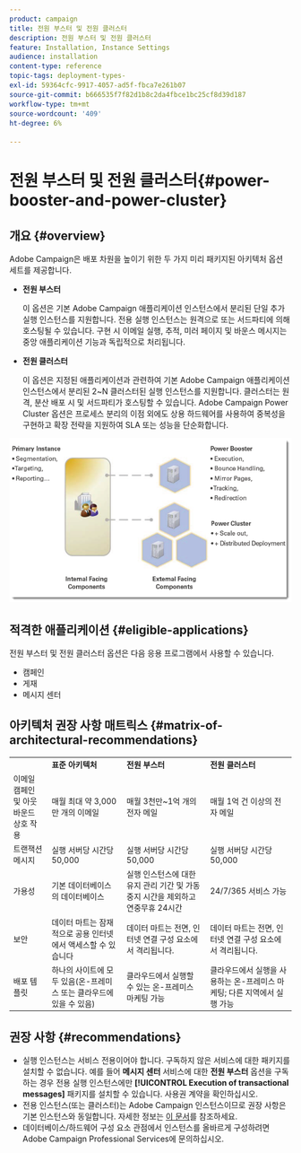 ```yaml
---
product: campaign
title: 전원 부스터 및 전원 클러스터
description: 전원 부스터 및 전원 클러스터
feature: Installation, Instance Settings
audience: installation
content-type: reference
topic-tags: deployment-types-
exl-id: 59364cfc-9917-4057-ad5f-fbca7e261b07
source-git-commit: b666535f7f82d1b8c2da4fbce1bc25cf8d39d187
workflow-type: tm+mt
source-wordcount: '409'
ht-degree: 6%

---
```


# 전원 부스터 및 전원 클러스터{#power-booster-and-power-cluster}



## 개요 {#overview}

Adobe Campaign은 배포 차원을 높이기 위한 두 가지 미리 패키지된 아키텍처 옵션 세트를 제공합니다.

* **전원 부스터**

  이 옵션은 기본 Adobe Campaign 애플리케이션 인스턴스에서 분리된 단일 추가 실행 인스턴스를 지원합니다. 전용 실행 인스턴스는 원격으로 또는 서드파티에 의해 호스팅될 수 있습니다. 구현 시 이메일 실행, 추적, 미러 페이지 및 바운스 메시지는 중앙 애플리케이션 기능과 독립적으로 처리됩니다.

* **전원 클러스터**

  이 옵션은 지정된 애플리케이션과 관련하여 기본 Adobe Campaign 애플리케이션 인스턴스에서 분리된 2~N 클러스터된 실행 인스턴스를 지원합니다. 클러스터는 원격, 분산 배포 시 및 서드파티가 호스팅할 수 있습니다. Adobe Campaign Power Cluster 옵션은 프로세스 분리의 이점 외에도 상용 하드웨어를 사용하여 중복성을 구현하고 확장 전략을 지원하여 SLA 또는 성능을 단순화합니다.

![](assets/architectural_options_diagram.png)

## 적격한 애플리케이션 {#eligible-applications}

전원 부스터 및 전원 클러스터 옵션은 다음 응용 프로그램에서 사용할 수 있습니다.

* 캠페인
* 게재
* 메시지 센터

## 아키텍처 권장 사항 매트릭스 {#matrix-of-architectural-recommendations}

<table> 
 <tbody> 
  <tr> 
   <td> </td> 
   <td> <strong>표준 아키텍처</strong><br /> </td> 
   <td> <strong>전원 부스터</strong><br /> </td> 
   <td> <strong>전원 클러스터</strong><br /> </td> 
  </tr> 
  <tr> 
   <td> 이메일 캠페인 및 아웃바운드 상호 작용<br /> </td> 
   <td> 매월 최대 약 3,000만 개의 이메일<br /> </td> 
   <td> 매월 3천만~1억 개의 전자 메일<br /> </td> 
   <td> 매월 1억 건 이상의 전자 메일<br /> </td> 
  </tr> 
  <tr> 
   <td> 트랜잭션 메시지<br /> </td> 
   <td> 실행 서버당 시간당 50,000<br /> </td> 
   <td> 실행 서버당 시간당 50,000<br /> </td> 
   <td> 실행 서버당 시간당 50,000<br /> </td> 
  </tr> 
  <tr> 
   <td> 가용성<br /> </td> 
   <td> 기본 데이터베이스 <br />의 데이터베이스 </td> 
   <td> 실행 인스턴스에 대한 유지 관리 기간 및 가동 중지 시간을 제외하고 연중무휴 24시간<br /> </td> 
   <td> 24/7/365 서비스 가능<br /> </td> 
  </tr> 
  <tr> 
   <td> 보안<br /> </td> 
   <td> 데이터 마트는 잠재적으로 공용 인터넷에서 액세스할 수 있습니다<br /> </td> 
   <td> 데이터 마트는 전면, 인터넷 연결 구성 요소에서 격리됩니다.<br /> </td> 
   <td> 데이터 마트는 전면, 인터넷 연결 구성 요소에서 격리됩니다.<br /> </td> 
  </tr> 
  <tr> 
   <td> 배포 템플릿<br /> </td> 
   <td> 하나의 사이트에 모두 있음(온-프레미스 또는 클라우드에 있을 수 있음)<br /> </td> 
   <td> 클라우드에서 실행할 수 있는 온-프레미스 마케팅 가능<br /> </td> 
   <td> 클라우드에서 실행을 사용하는 온-프레미스 마케팅; 다른 지역에서 실행 가능<br /> </td> 
  </tr> 
 </tbody> 
</table>

## 권장 사항 {#recommendations}

* 실행 인스턴스는 서비스 전용이어야 합니다. 구독하지 않은 서비스에 대한 패키지를 설치할 수 없습니다. 예를 들어 **메시지 센터** 서비스에 대한 **전원 부스터** 옵션을 구독하는 경우 전용 실행 인스턴스에만 **[!UICONTROL Execution of transactional messages]** 패키지를 설치할 수 있습니다. 사용권 계약을 확인하십시오.
* 전용 인스턴스(또는 클러스터)는 Adobe Campaign 인스턴스이므로 권장 사항은 기본 인스턴스와 동일합니다. 자세한 정보는 [이 문서](../../production/using/foreword.md)를 참조하세요.
* 데이터베이스/하드웨어 구성 요소 관점에서 인스턴스를 올바르게 구성하려면 Adobe Campaign Professional Services에 문의하십시오.
